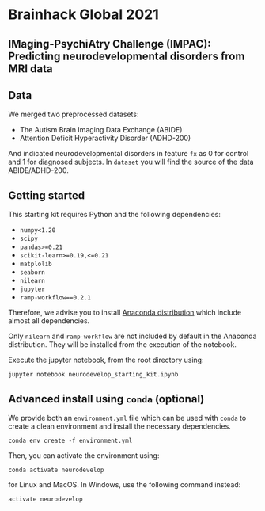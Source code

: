 # Brainhack Global 2021
## IMaging-PsychiAtry Challenge (IMPAC): Predicting neurodevelopmental disorders from MRI data

## Data
We merged two preprocessed datasets:
* The Autism Brain Imaging Data Exchange (ABIDE) 
* Attention Deficit Hyperactivity Disorder (ADHD-200) 

And indicated neurodevelopmental disorders in feature `fx` as 0 for control and 1 for diagnosed subjects. In `dataset` you will find the source of the data ABIDE/ADHD-200.

## Getting started

This starting kit requires Python and the following dependencies:

* `numpy<1.20`
* `scipy`
* `pandas>=0.21`
* `scikit-learn>=0.19,<=0.21`
* `matplolib`
* `seaborn`
* `nilearn`
* `jupyter`
* `ramp-workflow==0.2.1`

Therefore, we advise you to install [Anaconda
distribution](https://www.anaconda.com/download/) which include almost all
dependencies.

Only `nilearn` and `ramp-workflow` are not included by default in the Anaconda
distribution. They will be installed from the execution of the notebook.

Execute the jupyter notebook, from the root directory using:

```
jupyter notebook neurodevelop_starting_kit.ipynb
```


## Advanced install using `conda` (optional)

We provide both an `environment.yml` file which can be used with `conda` to
create a clean environment and install the necessary dependencies.

```
conda env create -f environment.yml
```

Then, you can activate the environment using:

```
conda activate neurodevelop
```

for Linux and MacOS. In Windows, use the following command instead:

```
activate neurodevelop
```
